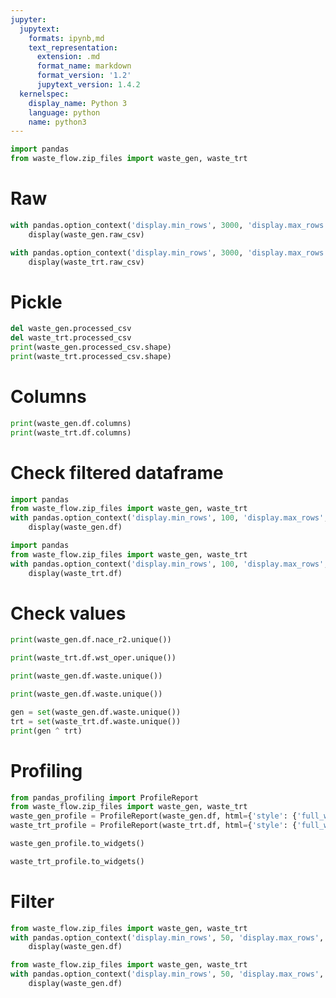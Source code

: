 ```yaml
---
jupyter:
  jupytext:
    formats: ipynb,md
    text_representation:
      extension: .md
      format_name: markdown
      format_version: '1.2'
      jupytext_version: 1.4.2
  kernelspec:
    display_name: Python 3
    language: python
    name: python3
---
```


```python
import pandas
from waste_flow.zip_files import waste_gen, waste_trt
```

# Raw

```python
with pandas.option_context('display.min_rows', 3000, 'display.max_rows', 3000):
    display(waste_gen.raw_csv)
```

```python
with pandas.option_context('display.min_rows', 3000, 'display.max_rows', 3000):
    display(waste_trt.raw_csv)
```

# Pickle

```python
del waste_gen.processed_csv
del waste_trt.processed_csv
print(waste_gen.processed_csv.shape)
print(waste_trt.processed_csv.shape)
```

# Columns 

```python
print(waste_gen.df.columns)
print(waste_trt.df.columns)
```

# Check filtered dataframe

```python
import pandas
from waste_flow.zip_files import waste_gen, waste_trt
with pandas.option_context('display.min_rows', 100, 'display.max_rows', 100):
    display(waste_gen.df)
```

```python
import pandas
from waste_flow.zip_files import waste_gen, waste_trt
with pandas.option_context('display.min_rows', 100, 'display.max_rows', 100):
    display(waste_trt.df)
```

# Check values

```python
print(waste_gen.df.nace_r2.unique())
```

```python
print(waste_trt.df.wst_oper.unique())
```

```python
print(waste_gen.df.waste.unique())
```

```python
print(waste_gen.df.waste.unique())
```

```python
gen = set(waste_gen.df.waste.unique())
trt = set(waste_trt.df.waste.unique())
print(gen ^ trt)
```

# Profiling

```python
from pandas_profiling import ProfileReport
from waste_flow.zip_files import waste_gen, waste_trt
waste_gen_profile = ProfileReport(waste_gen.df, html={'style': {'full_width': True}})
waste_trt_profile = ProfileReport(waste_trt.df, html={'style': {'full_width': True}})
```

```python
waste_gen_profile.to_widgets()
```

```python
waste_trt_profile.to_widgets()
```

# Filter

```python
from waste_flow.zip_files import waste_gen, waste_trt
with pandas.option_context('display.min_rows', 50, 'display.max_rows', 50):
    display(waste_gen.df)
```

```python
from waste_flow.zip_files import waste_gen, waste_trt
with pandas.option_context('display.min_rows', 50, 'display.max_rows', 50):
    display(waste_gen.df)
```
